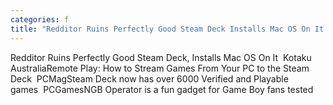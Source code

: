 ```yaml
---
categories: f
title: "Redditor Ruins Perfectly Good Steam Deck Installs Mac OS On It  Kotaku Australia"
---
```

Redditor Ruins Perfectly Good Steam Deck, Installs Mac OS On It&nbsp;&nbsp;Kotaku AustraliaRemote Play: How to Stream Games From Your PC to the Steam Deck&nbsp;&nbsp;PCMagSteam Deck now has over 6000 Verified and Playable games&nbsp;&nbsp;PCGamesNGB Operator is a fun gadget for Game Boy fans tested 